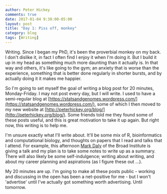 ```yaml
---
author: Peter Hickey
comments: true
date: 2017-01-04 9:38:00-05:00
layout: post
title: "Day 1: Piss off, monkey"
category: blog
tags: [Writing]
---
```


Writing. Since I began my PhD, it's been the proverbial monkey on my back. I don't dislike it, in fact I often find I enjoy it when I'm doing it. But I build it up in my head as something much more daunting than it actually is. In that way and others, it's like going to the gym; an anxiety that is worse than the experience, something that is better done regularly in shorter bursts, and by actually doing it it makes me happier. 

So I'm going to set myself the goal of writing a blog post for 20 minutes, Monday-Friday. I may not post every day, but I will write. I used to have a semi-regular blog at [https://statsandgenomes.wordpress.com/](https://statsandgenomes.wordpress.com/), some of which I then moved to my new website at [http://peterhickey.org/blog/](http://peterhickey.org/blog/). Some friends told me they found some of these posts useful, and this is great motivation to take it up again. But right now, this writing is to help me.

I'm unsure exactly what I'll write about. It'll be some mix of R, bioinformatics and computational biology, and thoughts on papers that I read and talks that I attend. For example, this afternoon [Mark Daly](https://www.broadinstitute.org/bios/mark-daly) of the Broad Institute is giving a talk and my plan is to take some notes to write up as a summary. There will also likely be some self-indulgence; writing about writing, and about my career planning and aspirations (as I figure these out ...).

My 20 minutes are up. I'm going to make all these posts public - working and discussing in the open has been a net-positive for me - but I won't 'advertise' until I've actually got something worth advertising. Until tomorrow.
